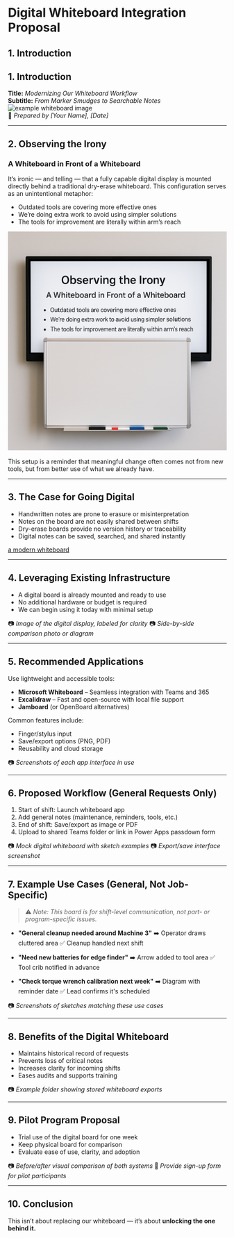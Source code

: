 # Digital Whiteboard Integration Proposal

## 1. Introduction

## 1. Introduction
**Title:** *Modernizing Our Whiteboard Workflow*  
**Subtitle:** *From Marker Smudges to Searchable Notes*  
![example whiteboard image](https://spin.atomicobject.com/wp-content/uploads/messy-whiteboard.jpg)  
📝 *Prepared by [Your Name], [Date]*

---

## 2. Observing the Irony

### A Whiteboard in Front of a Whiteboard

It’s ironic — and telling — that a fully capable digital display is mounted directly behind a traditional dry-erase whiteboard. This configuration serves as an unintentional metaphor:

* Outdated tools are covering more effective ones
* We’re doing extra work to avoid using simpler solutions
* The tools for improvement are literally within arm’s reach


![example whiteboard image](../../images/exampleimage.png)




This setup is a reminder that meaningful change often comes not from new tools, but from better use of what we already have.

---

## 3. The Case for Going Digital

* Handwritten notes are prone to erasure or misinterpretation
* Notes on the board are not easily shared between shifts
* Dry-erase boards provide no version history or traceability
* Digital notes can be saved, searched, and shared instantly

[a modern whiteboard](https://s38063.pcdn.co/wp-content/uploads/2023/07/Kanban-template-in-Microsoft-Whiteboard.png.webp)


---


## 4. Leveraging Existing Infrastructure

* A digital board is already mounted and ready to use
* No additional hardware or budget is required
* We can begin using it today with minimal setup

📷 *Image of the digital display, labeled for clarity*
📷 *Side-by-side comparison photo or diagram*

---

## 5. Recommended Applications

Use lightweight and accessible tools:

* **Microsoft Whiteboard** – Seamless integration with Teams and 365
* **Excalidraw** – Fast and open-source with local file support
* **Jamboard** (or OpenBoard alternatives)

Common features include:

* Finger/stylus input
* Save/export options (PNG, PDF)
* Reusability and cloud storage

📷 *Screenshots of each app interface in use*

---

## 6. Proposed Workflow (General Requests Only)

1. Start of shift: Launch whiteboard app
2. Add general notes (maintenance, reminders, tools, etc.)
3. End of shift: Save/export as image or PDF
4. Upload to shared Teams folder or link in Power Apps passdown form

📷 *Mock digital whiteboard with sketch examples*
📷 *Export/save interface screenshot*

---

## 7. Example Use Cases (General, Not Job-Specific)

> ⚠️ *Note: This board is for shift-level communication, not part- or program-specific issues.*

* **"General cleanup needed around Machine 3"**
  ➡️ Operator draws cluttered area
  ✅ Cleanup handled next shift

* **"Need new batteries for edge finder"**
  ➡️ Arrow added to tool area
  ✅ Tool crib notified in advance

* **"Check torque wrench calibration next week"**
  ➡️ Diagram with reminder date
  ✅ Lead confirms it's scheduled

📷 *Screenshots of sketches matching these use cases*

---

## 8. Benefits of the Digital Whiteboard

* Maintains historical record of requests
* Prevents loss of critical notes
* Increases clarity for incoming shifts
* Eases audits and supports training

📷 *Example folder showing stored whiteboard exports*

---

## 9. Pilot Program Proposal

* Trial use of the digital board for one week
* Keep physical board for comparison
* Evaluate ease of use, clarity, and adoption

📷 *Before/after visual comparison of both systems*
📝 *Provide sign-up form for pilot participants*

---

## 10. Conclusion

This isn’t about replacing our whiteboard — it’s about **unlocking the one behind it.**
